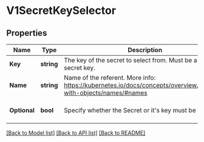 # V1SecretKeySelector

## Properties
Name | Type | Description | Notes
------------ | ------------- | ------------- | -------------
**Key** | **string** | The key of the secret to select from.  Must be a valid secret key. | [default to null]
**Name** | **string** | Name of the referent. More info: https://kubernetes.io/docs/concepts/overview/working-with-objects/names/#names | [optional] [default to null]
**Optional** | **bool** | Specify whether the Secret or it&#39;s key must be defined | [optional] [default to null]

[[Back to Model list]](../README.md#documentation-for-models) [[Back to API list]](../README.md#documentation-for-api-endpoints) [[Back to README]](../README.md)


